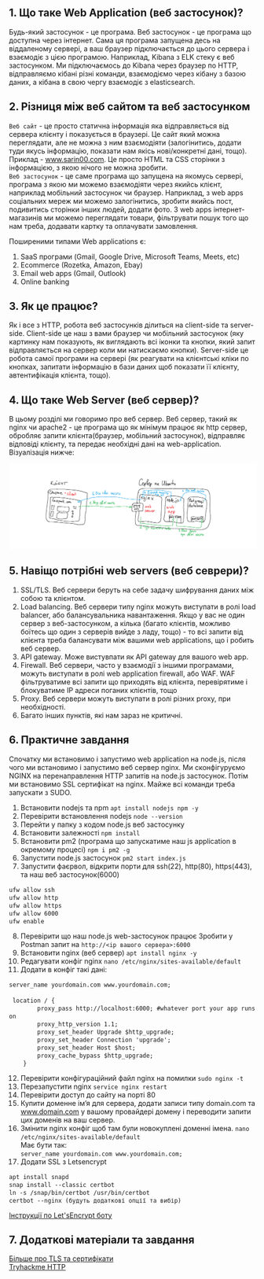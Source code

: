 ## 1. Що таке Web Application (веб застосунок)?

Будь-який застосунок - це програма. Веб застосунок - це програма що доступна через інтернет. Сама ця програма запущена десь на віддаленому сервері, а ваш браузер підключається до цього сервера і взаємодіє з цією програмою. Наприклад, Kibana з ELK стеку є веб застосунком. Ми підключаємось до Kibana через браузер по HTTP, відправляємо кібані різні команди, взаємодіємо через кібану з базою даних, а кібана в свою чергу взаємодіє з elasticsearch.

## 2. Різниця між веб сайтом та веб застосунком
`Веб сайт` - це просто статична інформація яка відправляється від сервера клієнту і показується в браузері. Це сайт який можна переглядати, але не можна з ним взаємодіяти (залогінитись, додати туди якусь інформацію, показати нам якісь нові/конкретні дані, тощо). Приклад - www.sarin00.com. Це просто HTML та CSS сторінки з інформацією, з якою нічого не можна зробити.  
`Веб застосунок` - це саме програма що запущена на якомусь сервері, програма з якою ми можемо взаємодіяти через якийсь клієнт, наприклад мобільний застосунок чи браузер. Наприклад, з web apps соціальних мереж ми можемо залогінитись, зробити якийсь пост, подивитись сторінки інших людей, додати фото. З web apps інтернет-магазинів ми можемо переглядати товари, фільтрувати пошук того що нам треба, додавати картку та оплачувати замовлення.

Поширеними типами Web applications є:
1. SaaS програми (Gmail, Google Drive, Microsoft Teams, Meets, etc)
2. Ecommerce (Rozetka, Amazon, Ebay)
3. Email web apps (Gmail, Outlook)
4. Online banking

## 3. Як це працює?
Як і все з HTTP, робота веб застосунків ділиться на client-side та server-side. Client-side це наш з вами браузер чи мобільний застосунок (яку картинку нам показують, як виглядають всі іконки та кнопки, який запит відправляється на сервер коли ми натискаємо кнопки). Server-side це робота самої програми на сервері (як реагувати на клієнтські кліки по кнопках, запитати інформацію в бази даних щоб показати її клієнту, автентифікація клієнта, тощо).

## 4. Що таке Web Server (веб сервер)?
В цьому розділі ми говоримо про веб сервер. Веб сервер, такий як nginx чи apache2 - це програма що як мінімум працює як http сервер, обробляє запити клієнта(браузер, мобільний застосунок), відправляє відповіді клієнту, та передає необхідні дані на web-application. Візуалізація нижче:

![webappserver](https://github.com/sarin00/Course1-Intro-to-Cybersecruity/blob/main/%D1%8F%D0%94%D0%BE%D0%B4%D0%B0%D1%82%D0%BA%D0%BE%D0%B2%D1%96%20%D0%BC%D0%B0%D1%82%D0%B5%D1%80%D1%96%D0%B0%D0%BB%D0%B8/web-app-server.png)

## 5. Навіщо потрібні web servers (веб севрери)?
1. SSL/TLS. Веб сервери беруть на себе задачу шифрування даних між собою та клієнтом.
2. Load balancing. Веб сервери типу nginx можуть виступати в ролі load balancer, або балансувальника навантаження. Якщо у вас не один сервер з веб-застосунком, а кілька (багато клієнтів, можливо боїтесь що один з серверів вийде з ладу, тощо) - то всі запити від клієнта треба балансувати між вашими web applications, що і робить веб сервер.
3. API gateway. Може вистувпати як API gateway для вашого web app.
4. Firewall. Веб сервери, часто у взаємодії з іншими програмами, можуть виступати в ролі web application firewall, або WAF. WAF фільтруватиме всі запити що приходять від клієнта, перевірятиме і блокуватиме IP адреси поганих клієнтів, тощо
5. Proxy. Веб сервери можуть виступати в ролі різних proxy, при необхідності.
6. Багато інших пунктів, які нам зараз не критичні.

## 6. Практичне завдання
Спочатку ми встановимо і запустимо web application на node.js, після чого ми встановимо і запустимо веб сервер nginx. Ми сконфігуруємо NGINX на перенаправлення HTTP запитів на node.js застосунок. Потім ми встановимо SSL сертифікат на nginx. Майже всі команди треба запускати з SUDO.

1. Встановити nodejs та npm
`apt install nodejs npm -y`
2. Перевірити встановлення nodejs
`node --version`
3. Перейти у папку з кодом node.js веб застосунку
4. Встановити залежності
`npm install`
5. Встановити pm2 (програма що запускатиме наш js application в окремому процесі)
`npm i pm2 -g`
6. Запустити node.js застосунок
`pm2 start index.js`
7. Запустити фаєрвол, відкрити порти для ssh(22), http(80), https(443), та наш веб застосунок(6000)
```
ufw allow ssh
ufw allow http
ufw allow https
ufw allow 6000
ufw enable
```
8. Перевірити що наш node.js web-застосунок працює
Зробити у Postman запит на `http://<ip вашого сервера>:6000`
9. Встановити nginx (веб сервер)
`apt install nginx -y`
10. Редагувати конфіг nginx
`nano /etc/nginx/sites-available/default`
11. Додати в конфіг такі дані:
```
server_name yourdomain.com www.yourdomain.com;

 location / {
        proxy_pass http://localhost:6000; #whatever port your app runs on
        proxy_http_version 1.1;
        proxy_set_header Upgrade $http_upgrade;
        proxy_set_header Connection 'upgrade';
        proxy_set_header Host $host;
        proxy_cache_bypass $http_upgrade;
    }
```
12. Перевірити конфігураційний файл nginx на помилки
`sudo nginx -t`
13. Перезапустити nginx
`service nginx restart`
14. Перевірити доступ до сайту на порті 80
15. Купити доменне ім’я для сервера, додати записи типу domain.com та www.domain.com у вашому провайдері домену і переводити запити цих доменів на ваш сервер.
16. Змінити nginx конфіг щоб там були новокуплені доменні імена.
`nano /etc/nginx/sites-available/default`  
Має бути так:  
`server_name yourdomain.com www.yourdomain.com;`  
17. Додати SSL з Letsencrypt
```
apt install snapd
snap install --classic certbot
ln -s /snap/bin/certbot /usr/bin/certbot
certbot --nginx (будуть додаткові опції та вибір)
```
[Інструкції по Let'sEncrypt боту](https://certbot.eff.org/instructions?ws=nginx&os=ubuntufocal)

## 7. Додаткові матеріали та завдання
[Більше про TLS та сертифікати](https://habr.com/ru/companies/plesk/articles/502604/)  
[Tryhackme HTTP](https://tryhackme.com/room/httpindetail)
